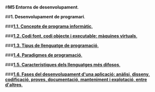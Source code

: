 #__M5 Entorns de desenvolupament__.

##__1. Desenvolupament de programari__.

###[__1.1. Concepte de programa informàtic__.](programa_informatic.md)

###[__1.2. Codi font, codi objecte i executable; màquines virtuals__.](codi_font.md)

###[__1.3. Tipus de llenguatge de programació__.](tipus.md)

###[__1.4. Paradigmes de programació__.](paradigmes.md)

###[__1.5. Característiques dels llenguatges més difosos__.](difosos.md)

###[__1.6. Fases del desenvolupament d'una aplicació: anàlisi, disseny, codificació, proves, documentació, manteniment i explotació, entre d'altres__.](fases.md)


